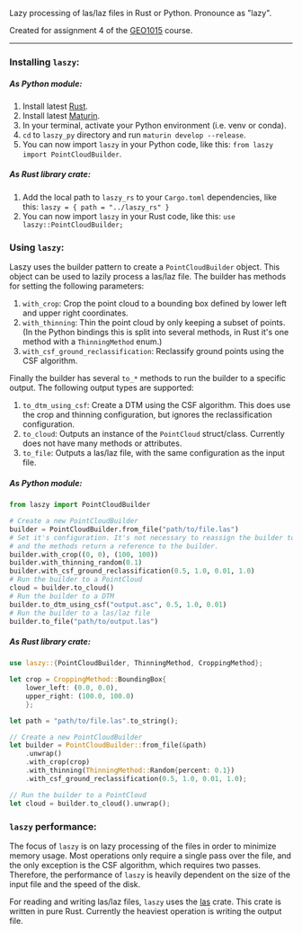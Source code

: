 Lazy processing of las/laz files in Rust or Python.
Pronounce as "lazy".

Created for assignment 4 of the [GEO1015](https://3d.bk.tudelft.nl/courses/geo1015/) course.


---

### Installing `laszy`:
##### As Python module:
1. Install latest [Rust](https://www.rust-lang.org/).
2. Install latest [Maturin](https://github.com/PyO3/maturin).
3. In your terminal, activate your Python environment (i.e. venv or conda).
4. `cd` to `laszy_py` directory and run `maturin develop --release`.
5. You can now import `laszy` in your Python code, like this: `from laszy import PointCloudBuilder`.

##### As Rust library crate:
1. Add the local path to `laszy_rs` to your `Cargo.toml` dependencies, like this: `laszy = { path = "../laszy_rs" }`
2. You can now import `laszy` in your Rust code, like this: `use laszy::PointCloudBuilder;`

### Using `laszy`:
Laszy uses the builder pattern to create a `PointCloudBuilder` object. This object can be used to lazily process a las/laz file. 
The builder has methods for setting the following parameters:
1. `with_crop`: Crop the point cloud to a bounding box defined by lower left and upper right coordinates.
2. `with_thinning`: Thin the point cloud by only keeping a subset of points. (In the Python bindings this is split into
several methods, in Rust it's one method with a `ThinningMethod` enum.)
3. `with_csf_ground_reclassification`: Reclassify ground points using the CSF algorithm.

Finally the builder has several `to_*` methods to run the builder to a specific output. The following output types are supported:
1. `to_dtm_using_csf`: Create a DTM using the CSF algorithm. This does use the crop and thinning configuration, but ignores the
reclassification configuration.
2. `to_cloud`: Outputs an instance of the `PointCloud` struct/class. Currently does not have many methods or attributes.
3. `to_file`: Outputs a las/laz file, with the same configuration as the input file.

##### As Python module:
```python
from laszy import PointCloudBuilder

# Create a new PointCloudBuilder
builder = PointCloudBuilder.from_file("path/to/file.las")
# Set it's configuration. It's not necessary to reassign the builder to the same variable, as it is mutable 
# and the methods return a reference to the builder.
builder.with_crop((0, 0), (100, 100))
builder.with_thinning_random(0.1)
builder.with_csf_ground_reclassification(0.5, 1.0, 0.01, 1.0)
# Run the builder to a PointCloud
cloud = builder.to_cloud()
# Run the builder to a DTM
builder.to_dtm_using_csf("output.asc", 0.5, 1.0, 0.01)
# Run the builder to a las/laz file
builder.to_file("path/to/output.las")
```

##### As Rust library crate:
```rust
use laszy::{PointCloudBuilder, ThinningMethod, CroppingMethod};

let crop = CroppingMethod::BoundingBox{
    lower_left: (0.0, 0.0),
    upper_right: (100.0, 100.0)
    };

let path = "path/to/file.las".to_string();

// Create a new PointCloudBuilder
let builder = PointCloudBuilder::from_file(&path)
    .unwrap()
    .with_crop(crop)
    .with_thinning(ThinningMethod::Random{percent: 0.1})
    .with_csf_ground_reclassification(0.5, 1.0, 0.01, 1.0);

// Run the builder to a PointCloud
let cloud = builder.to_cloud().unwrap();
```

### `laszy` performance:
The focus of `laszy` is on lazy processing of the files in order to minimize memory usage. Most operations only 
require a single pass over the file, and the only exception is the CSF algorithm, which requires two passes.
Therefore, the performance of `laszy` is heavily dependent on the size of the input file and the speed of the disk.

For reading and writing las/laz files, `laszy` uses the [las](https://crates.io/crates/las) crate. This crate is
written in pure Rust. Currently the heaviest operation is writing the output file.

